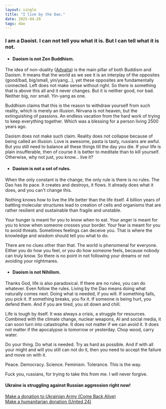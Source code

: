 ```yaml
---
layout: single
title: "I live by the Dao."
date: 2025-04-20
tags: dao
---
```


### I am a Daoist. I can not tell you what it is. But I can tell what it is not.

- #### Daoism is not Zen Buddhism.

The idea of non-duality ([Advaita](https://en.wikipedia.org/wiki/Advaita_Vedanta)) is the main pillar of both Buddism and Daoism.
It means that the world as we see it is an interplay of the opposites (good/bad, big/small, yin/yang...),
yet these opposites are fundamentally connected.
Left does not make sense without right. So there is something that is above this all and it never changes.
But it is neither good, nor bad. Neither big, nor small. Yin-yang as one.

Buddhism claims that this is the reason to withdraw yourself from such reality, which is merely an illusion.
Nirvana is not heaven, but the extinguishing of passions.
An endless vacation from the hard work of trying to keep everything together.
Which was a blessing for a person living 2500 years ago.

Daoism does not make such claim. Reality does not collapse because of being called an illusion.
Love is awesome, pasta is tasty, russians are awful. But you still need to balance all these things till the day you die.
If your life is plain insufferable, then of course it is better to meditate than to kill yourself.
Otherwise, why not just, you know... live it?

- #### Daoism is not a set of rules.

When the only constant is the change, the only rule is there is no rules.
The Dao has its pace. It creates and destroys, it flows.
It already does what it does, and you can't change this.

Nothing knows how to live the life better than the life itself.
4 billion years of battling molecular structures lead to creation of cells and organisms
that are rather resilient and sustainable than fragile and unstable.

Your hunger is meant for you to know when to eat.
Your anger is meant for you to know when someone crosses your border.
Your fear is meant for you to avoid threats.
Sometimes feelings can deceive you. That is where the knowledge and wisdom should tell you what to do.

There are no clues other than that. The world is phenomenal for everyone.
Either you do how you feel, or you do how someone feels, because nobody can truly know.
So there is no point in not following your dreams or not avoiding your nightmares.

- #### Daoism is not Nihilism.

Thanks God, life is also paradoxical. If there are no rules, you can do whatever. Even follow the rules.
Living by the Dao means doing what naturally comes next. Doing what is needed, if you will.
If something falls, you pick it. If something breaks, you fix it.
If someone is being hurt, you defend them. And if you are tired, you sit down and chill.

Life is tough by itself. It was always a crisis, a struggle for resources.
Combined with the climate change, nuclear weapons, AI and social media, it can soon turn into catastrophe.
It does not matter if we can avoid it. It does not matter if the apocalypse is tomorrow or yesterday.
Chop wood, carry water.

Do your thing. Do what is needed. Try as hard as possible.
And if with all your might and will you still can not do it,
then you need to accept the failure and move on with it.

Peace. Democracy. Science. Feminism. Tolerance. This is the way.

Fuck you, russians, for trying to take this from me. I will never forgive.

<h4>Ukraine is struggling against Russian aggression right now!</h4>
<a href="https://savelife.in.ua/en/donate-en/">Make a donation to Ukrainian Army (Come Back Alive)</a>
<br>
<a href="https://u24.gov.ua/">Make a humanitarian donation (United 24)</a>